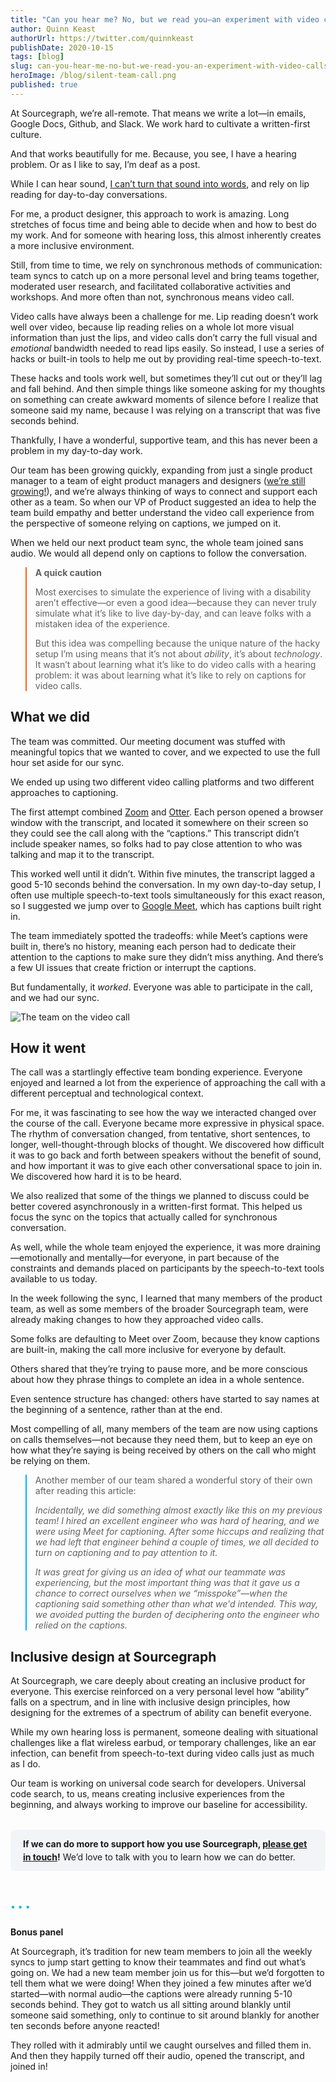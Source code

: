```yaml
---
title: "Can you hear me? No, but we read you—an experiment with video calls"
author: Quinn Keast
authorUrl: https://twitter.com/quinnkeast
publishDate: 2020-10-15
tags: [blog]
slug: can-you-hear-me-no-but-we-read-you-an-experiment-with-video-calls
heroImage: /blog/silent-team-call.png
published: true
---
```


At Sourcegraph, we’re all-remote. That means we write a lot—in emails, Google Docs, Github, and Slack. We work hard to cultivate a written-first culture.

And that works beautifully for me. Because, you see, I have a hearing problem. Or as I like to say, I’m deaf as a post.

While I can hear sound, [I can’t turn that sound into words](https://quinnkeast.com/readme#errata), and rely on lip reading for day-to-day conversations.

For me, a product designer, this approach to work is amazing. Long stretches of focus time and being able to decide when and how to best do my work. And for someone with hearing loss, this almost inherently creates a more inclusive environment.

Still, from time to time, we rely on synchronous methods of communication: team syncs to catch up on a more personal level and bring teams together, moderated user research, and facilitated collaborative activities and workshops. And more often than not, synchronous means video call.

Video calls have always been a challenge for me. Lip reading doesn’t work well over video, because lip reading relies on a whole lot more visual information than just the lips, and video calls don’t carry the full visual and _emotional_ bandwidth needed to read lips easily. So instead, I use a series of hacks or built-in tools to help me out by providing real-time speech-to-text.

These hacks and tools work well, but sometimes they’ll cut out or they’ll lag and fall behind. And then simple things like someone asking for my thoughts on something can create awkward moments of silence before I realize that someone said my name, because I was relying on a transcript that was five seconds behind.

Thankfully, I have a wonderful, supportive team, and this has never been a problem in my day-to-day work.

Our team has been growing quickly, expanding from just a single product manager to a team of eight product managers and designers ([we’re still growing!](https://about.sourcegraph.com/company/careers)), and we’re always thinking of ways to connect and support each other as a team. So when our VP of Product suggested an idea to help the team build empathy and better understand the video call experience from the perspective of someone relying on captions, we jumped on it.

When we held our next product team sync, the whole team joined sans audio. We would all depend only on captions to follow the conversation.

<blockquote style="border-left: 2px solid #F96216;">
<p><strong>A quick caution</strong></p>
<p>Most exercises to simulate the experience of living with a disability aren’t effective—or even a good idea—because they can never truly simulate what it’s like to live day-by-day, and can leave folks with a mistaken idea of the experience.</p>
<p>But this idea was compelling because the unique nature of the hacky setup I’m using means that it’s not about <em>ability</em>, it’s about <em>technology</em>. It wasn’t about learning what it’s like to do video calls with a hearing problem: it was about learning what it’s like to rely on captions for video calls.</p>
</blockquote>

## What we did

The team was committed. Our meeting document was stuffed with meaningful topics that we wanted to cover, and we expected to use the full hour set aside for our sync.

We ended up using two different video calling platforms and two different approaches to captioning.

The first attempt combined [Zoom](http://zoom.us/) and [Otter](https://otter.ai). Each person opened a browser window with the transcript, and located it somewhere on their screen so they could see the call along with the “captions.” This transcript didn’t include speaker names, so folks had to pay close attention to who was talking and map it to the transcript.

This worked well until it didn’t. Within five minutes, the transcript lagged a good 5-10 seconds behind the conversation. In my own day-to-day setup, I often use multiple speech-to-text tools simultaneously for this exact reason, so I suggested we jump over to [Google Meet](https://meet.google.com), which has captions built right in.

The team immediately spotted the tradeoffs: while Meet’s captions were built in, there’s no history, meaning each person had to dedicate their attention to the captions to make sure they didn’t miss anything. And there’s a few UI issues that create friction or interrupt the captions.

But fundamentally, it _worked_. Everyone was able to participate in the call, and we had our sync.

<img src="/blog/silent-team-call.png" alt="The team on the video call" />

## How it went

The call was a startlingly effective team bonding experience. Everyone enjoyed and learned a lot from the experience of approaching the call with a different perceptual and technological context.

For me, it was fascinating to see how the way we interacted changed over the course of the call. Everyone became more expressive in physical space. The rhythm of conversation changed, from tentative, short sentences, to longer, well-thought-through blocks of thought. We discovered how difficult it was to go back and forth between speakers without the benefit of sound, and how important it was to give each other conversational space to join in. We discovered how hard it is to be heard.

We also realized that some of the things we planned to discuss could be better covered asynchronously in a written-first format. This helped us focus the sync on the topics that actually called for synchronous conversation.

As well, while the whole team enjoyed the experience, it was more draining—emotionally and mentally—for everyone, in part because of the constraints and demands placed on participants by the speech-to-text tools available to us today.

In the week following the sync, I learned that many members of the product team, as well as some members of the broader Sourcegraph team, were already making changes to how they approached video calls.

Some folks are defaulting to Meet over Zoom, because they know captions are built-in, making the call more inclusive for everyone by default.

Others shared that they’re trying to pause more, and be more conscious about how they phrase things to complete an idea in a whole sentence.

Even sentence structure has changed: others have started to say names at the beginning of a sentence, rather than at the end.

Most compelling of all, many members of the team are now using captions on calls themselves—not because they need them, but to keep an eye on how what they’re saying is being received by others on the call who might be relying on them.

<blockquote style="border-left: 2px solid #00B4F2;">
<p>Another member of our team shared a wonderful story of their own after reading this article:</p>
<p><em>Incidentally, we did something almost exactly like this on my previous team! I hired an excellent engineer who was hard of hearing, and we were using Meet for captioning. After some hiccups and realizing that we had left that engineer behind a couple of times, we all decided to turn on captioning and to pay attention to it.</em></p>
<p><em>It was great for giving us an idea of what our teammate was experiencing, but the most important thing was that it gave us a chance to correct ourselves when we “misspoke”—when the captioning said something other than what we'd intended. This way, we avoided putting the burden of deciphering onto the engineer who relied on the captions.</em></p>
</blockquote>

## Inclusive design at Sourcegraph

At Sourcegraph, we care deeply about creating an inclusive product for everyone. This exercise reinforced on a very personal level how “ability” falls on a spectrum, and in line with inclusive design principles, how designing for the extremes of a spectrum of ability can benefit everyone.

While my own hearing loss is permanent, someone dealing with situational challenges like a flat wireless earbud, or temporary challenges, like an ear infection, can benefit from speech-to-text during video calls just as much as I do.

Our team is working on universal code search for developers. Universal code search, to us, means creating inclusive experiences from the beginning, and always working to improve our baseline for accessibility.

<p style="padding: .75rem 1.25rem; margin-top: 2rem; background-color: #f2f4f8; border-radius: 8px; line-height: 1.5;"><strong>If we can do more to support how you   use Sourcegraph, <a href="https://airtable.com/shrqVVodqnNUGlbHj?prefill_Source=Blog+post+about+silent+team+call" target="_blank">please get in touch</a>!</strong> We’d love to talk with you to learn how we can do better.</p>

<p class="text-center" style="color: #00B4F2; margin-top: 3rem; margin-bottom: 1.5rem;" aria-hidden="true">• • •</p>

**Bonus panel**

At Sourcegraph, it’s tradition for new team members to join all the weekly syncs to jump start getting to know their teammates and find out what’s going on. We had a new team member join us for this—but we’d forgotten to tell them what we were doing! When they joined a few minutes after we’d started—with normal audio—the captions were already running 5-10 seconds behind. They got to watch us all sitting around blankly until someone said something, only to continue to sit around blankly for another ten seconds before anyone reacted!

They rolled with it admirably until we caught ourselves and filled them in. And then they happily turned off their audio, opened the transcript, and joined in!
